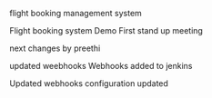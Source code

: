 
flight booking management system



Flight booking system
Demo
First stand up meeting

next changes by preethi

updated weebhooks
Webhooks added to jenkins

Updated webhooks configuration
updated

